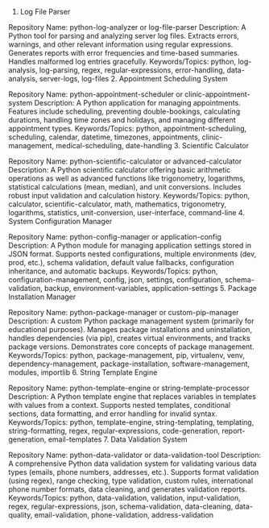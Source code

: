1. Log File Parser

Repository Name: python-log-analyzer or log-file-parser
Description: A Python tool for parsing and analyzing server log files. Extracts errors, warnings, and other relevant information using regular expressions. Generates reports with error frequencies and time-based summaries. Handles malformed log entries gracefully.
Keywords/Topics: python, log-analysis, log-parsing, regex, regular-expressions, error-handling, data-analysis, server-logs, log-files
2. Appointment Scheduling System

Repository Name: python-appointment-scheduler or clinic-appointment-system
Description: A Python application for managing appointments. Features include scheduling, preventing double-bookings, calculating durations, handling time zones and holidays, and managing different appointment types.
Keywords/Topics: python, appointment-scheduling, scheduling, calendar, datetime, timezones, appointments, clinic-management, medical-scheduling, date-handling
3. Scientific Calculator

Repository Name: python-scientific-calculator or advanced-calculator
Description: A Python scientific calculator offering basic arithmetic operations as well as advanced functions like trigonometry, logarithms, statistical calculations (mean, median), and unit conversions. Includes robust input validation and calculation history.
Keywords/Topics: python, calculator, scientific-calculator, math, mathematics, trigonometry, logarithms, statistics, unit-conversion, user-interface, command-line
4. System Configuration Manager

Repository Name: python-config-manager or application-config
Description: A Python module for managing application settings stored in JSON format. Supports nested configurations, multiple environments (dev, prod, etc.), schema validation, default value fallbacks, configuration inheritance, and automatic backups.
Keywords/Topics: python, configuration-management, config, json, settings, configuration, schema-validation, backup, environment-variables, application-settings
5. Package Installation Manager

Repository Name: python-package-manager or custom-pip-manager
Description: A custom Python package management system (primarily for educational purposes). Manages package installations and uninstallation, handles dependencies (via pip), creates virtual environments, and tracks package versions. Demonstrates core concepts of package management.
Keywords/Topics: python, package-management, pip, virtualenv, venv, dependency-management, package-installation, software-management, modules, importlib
6. String Template Engine

Repository Name: python-template-engine or string-template-processor
Description: A Python template engine that replaces variables in templates with values from a context. Supports nested templates, conditional sections, data formatting, and error handling for invalid syntax.
Keywords/Topics: python, template-engine, string-templating, templating, string-formatting, regex, regular-expressions, code-generation, report-generation, email-templates
7. Data Validation System

Repository Name: python-data-validator or data-validation-tool
Description: A comprehensive Python data validation system for validating various data types (emails, phone numbers, addresses, etc.). Supports format validation (using regex), range checking, type validation, custom rules, international phone number formats, data cleaning, and generates validation reports.
Keywords/Topics: python, data-validation, validation, input-validation, regex, regular-expressions, json, schema-validation, data-cleaning, data-quality, email-validation, phone-validation, address-validation
